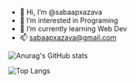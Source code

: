 - 👋 Hi, I’m @sabaapxazava
- 👀 I’m interested in Programing
- 🌱 I’m currently learning Web Dev
- 📫 sabaapxazava@gmail.com

<!---
sabaapxazava/sabaapxazava is a ✨ special ✨ repository because its `README.md` (this file) appears on your GitHub profile.
You can click the Preview link to take a look at your changes.
--->
![Anurag's GitHub stats](https://github-readme-stats.vercel.app/api?username=sabaapxazava&show_icons=true&theme=radical) 


![Top Langs](https://github-readme-stats.vercel.app/api/top-langs/?username=sabaapxazava&langs_count=6&hide=jupyter,pawn%20notebook&show=vue&theme=radical) 
